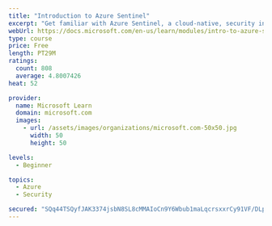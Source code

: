 ```yaml
---
title: "Introduction to Azure Sentinel"
excerpt: "Get familiar with Azure Sentinel, a cloud-native, security information and event management (SIEM) service."
webUrl: https://docs.microsoft.com/en-us/learn/modules/intro-to-azure-sentinel/
type: course
price: Free
length: PT29M
ratings:
  count: 808
  average: 4.8007426
heat: 52

provider:
  name: Microsoft Learn
  domain: microsoft.com
  images:
    - url: /assets/images/organizations/microsoft.com-50x50.jpg
      width: 50
      height: 50

levels:
  - Beginner

topics:
  - Azure
  - Security

secured: "SQq44TSQyfJAK3374jsbN8SL8cMMAIoCn9Y6Wbub1maLqcrsxxrCy91VF/DLpiIuZcQpIf2mfe7kW+gQKWSL911OFtcdeYIR9LYG5kfs35yVPFXn4hnrKwqgpsE//3xeMS11+FD97XX7QSZgKktSWNC4snd8YkMdsc5Cs6r4YrNWgjAGhqzgo1CkQg3O8DWBLVVAIQeMJPcGHebcoN9i3DVngHMmERP8aQ3KYO5Q+paQr02D/4tJ8RJ19mnb9IF3Kll5oLpa7QyODSUXimeAQmyhlcQp+szJ8nBlZWh95C1aXQrjHTMk9Wonhv2z+Foarb0+Q9DCMbwiuG4m+44X4v6UgUS74uoSJ+d4QnXF4IctoHozRzwG9DKaN6K65a8hy+zZ1zKaYP2+8WRp1IAe6/rWNMqCeeGpHSs1mCacyZE=;bUkej1Ei4QAOGaxc4k7n3A=="
---
```


